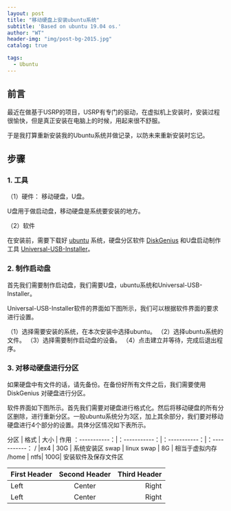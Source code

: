 ```yaml
---
layout: post
title: "移动硬盘上安装ubuntu系统"
subtitle: 'Based on ubuntu 19.04 os.'
author: "WT"
header-img: "img/post-bg-2015.jpg"
catalog: true

tags:
  - Ubuntu
---
```


## 前言

最近在做基于USRP的项目，USRP有专门的驱动，在虚拟机上安装时，安装过程很愉快，但是真正安装在电脑上的时候，用起来很不舒服。

于是我打算重新安装我的Ubuntu系统并做记录，以防未来重新安装时忘记。

## 步骤

### 1. 工具

（1）硬件： 移动硬盘，U盘。

U盘用于做启动盘，移动硬盘是系统要安装的地方。

（2）软件

在安装前，需要下载好 [ubuntu](https://ubuntu.com/download/desktop) 系统，硬盘分区软件 [DiskGenius](http://www.diskgenius.cn/download.php) 和U盘启动制作工具 [Universal-USB-Installer](https://www.pendrivelinux.com/universal-usb-installer-easy-as-1-2-3/)。

### 2. 制作启动盘

首先我们需要制作启动盘，我们需要U盘，ubuntu系统和Universal-USB-Installer。

Universal-USB-Installer软件的界面如下图所示，我们可以根据软件界面的要求进行设置。

（1）选择需要安装的系统，在本次安装中选择ubuntu。
（2）选择ubuntu系统的文件。
（3）选择需要制作启动盘的设备。
（4）点击建立并等待，完成后退出程序。

### 3. 对移动硬盘进行分区

如果硬盘中有文件的话，请先备份。在备份好所有文件之后，我们需要使用 DiskGenius 对硬盘进行分区。

软件界面如下图所示。首先我们需要对硬盘进行格式化。然后将移动硬盘的所有分区删除，进行重新分区。一般ubuntu系统分为3区，加上其余部分，我们要对移动硬盘进行4个部分的设置。具体分区情况如下表所示。



分区 | 格式 | 大小 | 作用
：-----------：|：-----------：|：-----------：|：-----------：
/ |ex4 | 30G | 系统安装区
swap | linux swap | 8G | 相当于虚拟内存
/home | ntfs| 100G| 安装软件及保存文件区


First Header | Second Header | Third Header
:----------- | :-----------: | -----------:
Left         | Center        | Right
Left         | Center        | Right



